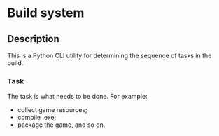 # Build system

## Description
This is a Python CLI utility for determining the sequence of tasks in the build.

### Task
The task is what needs to be done.
For example:
- collect game resources;
- compile .exe;
- package the game, and so on.

